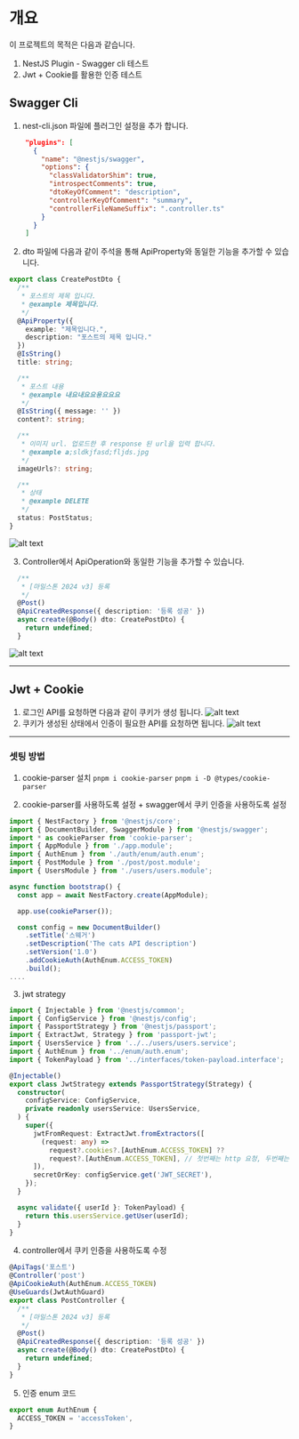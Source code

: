 # 개요
이 프로젝트의 목적은 다음과 같습니다.
1. NestJS Plugin - Swagger cli 테스트
2. Jwt + Cookie를 활용한 인증 테스트


## Swagger Cli
1. nest-cli.json 파일에 플러그인 설정을 추가 합니다.
  ```json
      "plugins": [
        {
          "name": "@nestjs/swagger",
          "options": {
            "classValidatorShim": true,
            "introspectComments": true,
            "dtoKeyOfComment": "description",
            "controllerKeyOfComment": "summary",
            "controllerFileNameSuffix": ".controller.ts"
          }
        }
      ]
  ```

2. dto 파일에 다음과 같이 주석을 통해 ApiProperty와 동일한 기능을 추가할 수 있습니다.
```typescript
export class CreatePostDto {
  /**
   * 포스트의 제목 입니다.
   * @example 제목입니다.
   */
  @ApiProperty({
    example: "제목입니다.",
    description: "포스트의 제목 입니다."
  })
  @IsString()
  title: string;

  /**
   * 포스트 내용
   * @example 내요내요요용요요요
   */
  @IsString({ message: '' })
  content?: string;

  /**
   * 이미지 url. 업로드한 후 response 된 url을 입력 합니다.
   * @example a;sldkjfasd;fljds.jpg
   */
  imageUrls?: string;

  /**
   * 상태
   * @example DELETE
   */
  status: PostStatus;
}
```
![alt text](images/image-1.png)


3. Controller에서 ApiOperation와 동일한 기능을 추가할 수 있습니다.
```typescript
  /**
   * [마일스톤 2024 v3] 등록
   */
  @Post()
  @ApiCreatedResponse({ description: '등록 성공' })
  async create(@Body() dto: CreatePostDto) {
    return undefined;
  }
```
![alt text](images/image-2.png)

---
## Jwt + Cookie
1. 로그인 API를 요청하면 다음과 같이 쿠키가 생성 됩니다.
![alt text](images/image-3.png)
2. 쿠키가 생성된 상태에서 인증이 필요한 API를 요청하면 됩니다.
![alt text](images/image-4.png)
---
### 셋팅 방법
1. cookie-parser 설치
`pnpm i cookie-parser`
`pnpm i -D @types/cookie-parser`

2. cookie-parser를 사용하도록 설정 + swagger에서 쿠키 인증을 사용하도록 설정
```typescript
import { NestFactory } from '@nestjs/core';
import { DocumentBuilder, SwaggerModule } from '@nestjs/swagger';
import * as cookieParser from 'cookie-parser';
import { AppModule } from './app.module';
import { AuthEnum } from './auth/enum/auth.enum';
import { PostModule } from './post/post.module';
import { UsersModule } from './users/users.module';

async function bootstrap() {
  const app = await NestFactory.create(AppModule);

  app.use(cookieParser());

  const config = new DocumentBuilder()
    .setTitle('스웨거')
    .setDescription('The cats API description')
    .setVersion('1.0')
    .addCookieAuth(AuthEnum.ACCESS_TOKEN)
    .build();
....

```

3. jwt strategy
```typescript
import { Injectable } from '@nestjs/common';
import { ConfigService } from '@nestjs/config';
import { PassportStrategy } from '@nestjs/passport';
import { ExtractJwt, Strategy } from 'passport-jwt';
import { UsersService } from '../../users/users.service';
import { AuthEnum } from '../enum/auth.enum';
import { TokenPayload } from '../interfaces/token-payload.interface';

@Injectable()
export class JwtStrategy extends PassportStrategy(Strategy) {
  constructor(
    configService: ConfigService,
    private readonly usersService: UsersService,
  ) {
    super({
      jwtFromRequest: ExtractJwt.fromExtractors([
        (request: any) =>
          request?.cookies?.[AuthEnum.ACCESS_TOKEN] ??
          request?.[AuthEnum.ACCESS_TOKEN], // 첫번째는 http 요청, 두번째는 rpc 요청에 대응
      ]),
      secretOrKey: configService.get('JWT_SECRET'),
    });
  }

  async validate({ userId }: TokenPayload) {
    return this.usersService.getUser(userId);
  }
}
```

4. controller에서 쿠키 인증을 사용하도록 수정
```typescript
@ApiTags('포스트')
@Controller('post')
@ApiCookieAuth(AuthEnum.ACCESS_TOKEN)
@UseGuards(JwtAuthGuard)
export class PostController {
  /**
   * [마일스톤 2024 v3] 등록
   */
  @Post()
  @ApiCreatedResponse({ description: '등록 성공' })
  async create(@Body() dto: CreatePostDto) {
    return undefined;
  }
}
```

5. 인증 enum 코드
```typescript
export enum AuthEnum {
  ACCESS_TOKEN = 'accessToken',
}

```
